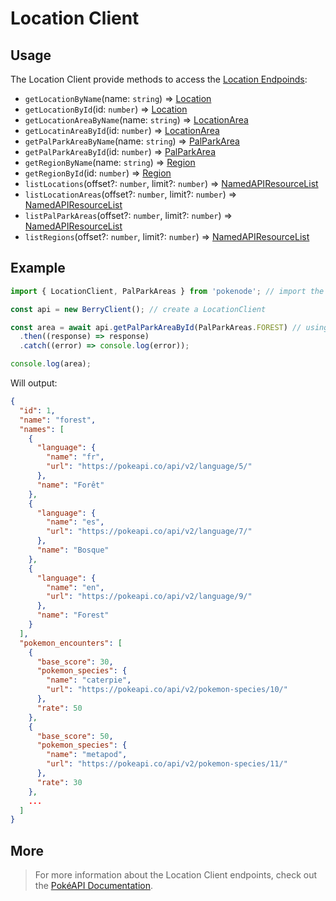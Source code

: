 # Location Client

## Usage

The Location Client provide methods to access the [Location Endpoinds](https://pokeapi.co/docs/v2#locations-section):

- `getLocationByName`(name: `string`) => [Location](typings/location-typings?id=location)
- `getLocationById`(id: `number`) => [Location](typings/location-typings?id=locaton)
- `getLocationAreaByName`(name: `string`) => [LocationArea](typings/location-typings?id=location-area)
- `getLocatinAreaById`(id: `number`) => [LocationArea](typings/location-typings?id=location-area)
- `getPalParkAreaByName`(name: `string`) => [PalParkArea](typings/location-typings?id=pal-park-area)
- `getPalParkAreaById`(id: `number`) => [PalParkArea](typings/location-typings?id=pal-park-area)
- `getRegionByName`(name: `string`) => [Region](typings/location-typings?id=region)
- `getRegionById`(id: `number`) => [Region](typings/location-typings?id=region)
- `listLocations`(offset?: `number`, limit?: `number`) => [NamedAPIResourceList](typings/common-typings?id=named-api-resource-list)
- `listLocationAreas`(offset?: `number`, limit?: `number`) => [NamedAPIResourceList](typings/common-typings?id=named-api-resource-list)
- `listPalParkAreas`(offset?: `number`, limit?: `number`) => [NamedAPIResourceList](typings/common-typings?id=named-api-resource-list)
- `listRegions`(offset?: `number`, limit?: `number`) => [NamedAPIResourceList](typings/common-typings?id=named-api-resource-list)

## Example

```js
import { LocationClient, PalParkAreas } from 'pokenode'; // import the LocationClient (PalParkAreas enum is fully optional)

const api = new BerryClient(); // create a LocationClient

const area = await api.getPalParkAreaById(PalParkAreas.FOREST) // using method getPalParkAreaById() 
  .then((response) => response)
  .catch((error) => console.log(error));

console.log(area);
```

Will output:

```json
{
  "id": 1,
  "name": "forest",
  "names": [
    {
      "language": {
        "name": "fr",
        "url": "https://pokeapi.co/api/v2/language/5/"
      },
      "name": "Forêt"
    },
    {
      "language": {
        "name": "es",
        "url": "https://pokeapi.co/api/v2/language/7/"
      },
      "name": "Bosque"
    },
    {
      "language": {
        "name": "en",
        "url": "https://pokeapi.co/api/v2/language/9/"
      },
      "name": "Forest"
    }
  ],
  "pokemon_encounters": [
    {
      "base_score": 30,
      "pokemon_species": {
        "name": "caterpie",
        "url": "https://pokeapi.co/api/v2/pokemon-species/10/"
      },
      "rate": 50
    },
    {
      "base_score": 50,
      "pokemon_species": {
        "name": "metapod",
        "url": "https://pokeapi.co/api/v2/pokemon-species/11/"
      },
      "rate": 30
    },
    ...
  ]
}
```

## More

> For more information about the Location Client endpoints, check out the [PokéAPI Documentation](https://pokeapi.co/docs/v2#locations-section).
